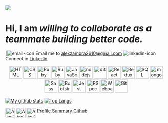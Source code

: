 
![](https://komarev.com/ghpvc/?username=Alexoid1&color=grey)


# Hi, I am *willing to collaborate as a teammate building better code.*

|![email-icon][] Email me to [alexzambra2610@gmail.com][] ![linkedin-icon][] Connect in [Linkedin][]


<p align="center">
  <span align="center" class="d-flex">
    <img title="HTML" alt="HTML" height=40 src="https://www.w3.org/html/logo/downloads/HTML5_Badge_256.png">
    <img title="CSS" alt="CSS" height=40
      src="https://www.kindpng.com/picc/m/464-4640184_css3-png-download-css-icon-transparent-png.png">
    <img title="Ruby" alt="Ruby" height=40 src="https://blog.mwpreston.net/wp-content/uploads/2018/09/ruby-logo.png">
    <img title="Ruby On Rails" alt="Ruby On Rails" height=40 src="https://guides.rubyonrails.org/images/favicon.ico">
    <img title="JavaScript" alt="JavaScript" height=40
      src="https://upload.wikimedia.org/wikipedia/commons/thumb/9/99/Unofficial_JavaScript_logo_2.svg/600px-Unofficial_JavaScript_logo_2.svg.png">
    <img title="Node" height=40 src="https://seeklogo.com/images/N/nodejs-logo-FBE122E377-seeklogo.com.png" alt="nodejs">
    <img title="D3" height=40 src="https://raw.githubusercontent.com/d3/d3-logo/master/d3.png" alt="d3">
    <img title="React" alt="React" height=40 src="https://cdn.worldvectorlogo.com/logos/react.svg">
    <img title="Redux" alt="Redux" height=40 src="https://seeklogo.com/images/R/redux-logo-9CA6836C12-seeklogo.com.png">
    <img title="SQL" alt="SQL" height=40
      src="https://e7.pngegg.com/pngimages/614/744/png-clipart-mysql-database-mariadb-dolphin-marine-mammal-animals.png">
    <img title="Mongo" alt="mongo" height=40
      src="https://img.icons8.com/color/452/mongodb.png">
    <img title="Sass" alt="Sass" height=40 src="https://sass-lang.com/assets/img/styleguide/color-1c4aab2b.png">
    <img title="Bootstrap" alt="Bootstrap" height=40
      src="https://upload.wikimedia.org/wikipedia/commons/thumb/b/b2/Bootstrap_logo.svg/480px-Bootstrap_logo.svg.png">
    <img title="Jest" alt="Jest" height=40 src="https://jestjs.io/img/jest-card-run.svg">
    <img title="RSpec" alt="RSpec" height=40 src="https://seeklogo.com/images/R/rspec-logo-DA1EE19A18-seeklogo.com.png">
    <img title="Webpack" alt="Webpack" height=40 src="https://camo.githubusercontent.com/15983246cafebf65f7139e5b021da9cc4d9f50c1/68747470733a2f2f64657669636f6e732e6769746875622e696f2f64657669636f6e2f64657669636f6e2e6769742f69636f6e732f7765627061636b2f7765627061636b2d6f726967696e616c2e737667">
    <img title="Git" alt="Git" height=40 src="https://git-scm.com/images/logos/downloads/Git-Icon-1788C.png">
  </span>
</p>

  [![My github stats](https://github-readme-stats.vercel.app/api?username=Alexoid1&show_icons=true&line_height=17&show_icons=true&theme=vue)](https://github.com/Alexoid1/github-readme-stats)
[![Top Langs](https://github-readme-stats.vercel.app/api/top-langs/?username=Alexoid1&show_icons=true&layout=compact&theme=vue)](https://github.com/Alexoid1/github-readme-stats)



[pic]: https://avatars2.githubusercontent.com/u/36519478?s=460&v=4
[email-icon]: https://img.icons8.com/color/48/000000/message-squared.png
[alexzambra2610@gmail.com]: alexzambra2610@gmail.com
[linkedin-icon]: https://img.icons8.com/color/48/000000/linkedin.png
[Linkedin]: https://www.linkedin.com/in/pablo-alexis-zambrano-coral-7a614a189/
[github-icon]: https://img.icons8.com/color/48/000000/github--v1.png
[GitHub]: https://github.com/Alexoid1
[badge-nodejs]: https://img.shields.io/badge/node.js-V14.x-339933?style=for-the-badge&logo=node.js
[badge-postgres]: https://img.shields.io/badge/database-postgreSQL-47A248?style=for-the-badge&logo=postgresql
[badge-react]: https://img.shields.io/badge/React-16+-61DAFB?style=for-the-badge&logo=react
[badge-css]: https://img.shields.io/badge/style-CSS-1572B6?style=for-the-badge&logo=css3

[stats]: https://github.com/Alexoid1/Alexoid1/raw/master/docs/github_stats.png
[tipsy/profile-summary-for-github]: https://profile-summary-for-github.com/user/Alexoid1

<p align="center">
  <a href="https://www.linkedin.com/in/pablo-alexis-zambrano-coral-7a614a189/">
    <img align="left" alt="Ajay's Linkdein" width="30px" src="https://cdn.jsdelivr.net/npm/simple-icons@v3/icons/linkedin.svg" />
  </a>
  <a href="https://codepen.io/alex-zambrano">
    <img align="left" alt="Ajay's Github" width="30px" src="https://cdn.jsdelivr.net/npm/simple-icons@v3/icons/codepen.svg" />
  </a>
  <a href="https://www.hackerrank.com/Alexoid1?hr_r=1">
    <img align="left" alt="Ajay's Hackerrank" width="30px" src="https://cdn.jsdelivr.net/npm/simple-icons@v3/icons/hackerrank.svg" />
  </a>
</p>
<a href="https://profile-summary-for-github.com/user/Alexoid1">Profile Summary Github</a>
